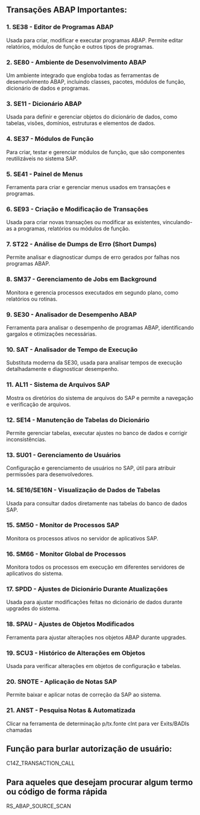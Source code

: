 
## Transações ABAP Importantes:

### 1. SE38 - Editor de Programas ABAP

Usada para criar, modificar e executar programas ABAP. Permite editar relatórios, módulos de função e outros tipos de programas.

### 2. SE80 - Ambiente de Desenvolvimento ABAP

Um ambiente integrado que engloba todas as ferramentas de desenvolvimento ABAP, incluindo classes, pacotes, módulos de função, dicionário de dados e programas.

### 3. SE11 - Dicionário ABAP

Usada para definir e gerenciar objetos do dicionário de dados, como tabelas, visões, domínios, estruturas e elementos de dados.

### 4. SE37 - Módulos de Função

Para criar, testar e gerenciar módulos de função, que são componentes reutilizáveis no sistema SAP.

### 5. SE41 - Painel de Menus

Ferramenta para criar e gerenciar menus usados em transações e programas.

### 6. SE93 - Criação e Modificação de Transações

Usada para criar novas transações ou modificar as existentes, vinculando-as a programas, relatórios ou módulos de função.

### 7. ST22 - Análise de Dumps de Erro (Short Dumps)

Permite analisar e diagnosticar dumps de erro gerados por falhas nos programas ABAP.

### 8. SM37 - Gerenciamento de Jobs em Background

Monitora e gerencia processos executados em segundo plano, como relatórios ou rotinas.

### 9. SE30 - Analisador de Desempenho ABAP

Ferramenta para analisar o desempenho de programas ABAP, identificando gargalos e otimizações necessárias.

### 10. SAT - Analisador de Tempo de Execução

Substituta moderna da SE30, usada para analisar tempos de execução detalhadamente e diagnosticar desempenho.

### 11. AL11 - Sistema de Arquivos SAP

Mostra os diretórios do sistema de arquivos do SAP e permite a navegação e verificação de arquivos.

### 12. SE14 - Manutenção de Tabelas do Dicionário

Permite gerenciar tabelas, executar ajustes no banco de dados e corrigir inconsistências.

### 13. SU01 - Gerenciamento de Usuários

Configuração e gerenciamento de usuários no SAP, útil para atribuir permissões para desenvolvedores.

### 14. SE16/SE16N - Visualização de Dados de Tabelas

Usada para consultar dados diretamente nas tabelas do banco de dados SAP.

### 15. SM50 - Monitor de Processos SAP

Monitora os processos ativos no servidor de aplicativos SAP.

### 16. SM66 - Monitor Global de Processos

Monitora todos os processos em execução em diferentes servidores de aplicativos do sistema.

### 17. SPDD - Ajustes de Dicionário Durante Atualizações

Usada para ajustar modificações feitas no dicionário de dados durante upgrades do sistema.

### 18. SPAU - Ajustes de Objetos Modificados

Ferramenta para ajustar alterações nos objetos ABAP durante upgrades.

### 19. SCU3 - Histórico de Alterações em Objetos

Usada para verificar alterações em objetos de configuração e tabelas.

### 20. SNOTE - Aplicação de Notas SAP

Permite baixar e aplicar notas de correção da SAP ao sistema.

### 21. ANST - Pesquisa Notas & Automatizada 

Clicar na ferramenta de determinação p/tx.fonte clnt para ver Exits/BADIs chamadas


## Função para burlar autorização de usuário: 

C14Z_TRANSACTION_CALL

## Para aqueles que desejam procurar algum termo ou código de forma rápida

RS_ABAP_SOURCE_SCAN